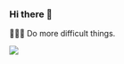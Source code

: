 ### Hi there 👋

🧑🏻‍💻 Do more difficult things.

<img src="https://github-readme-stats.vercel.app/api?username=CharleeWa&show_icons=true&text_color=24292e&bg_color=ffffff&hide_title=true">
